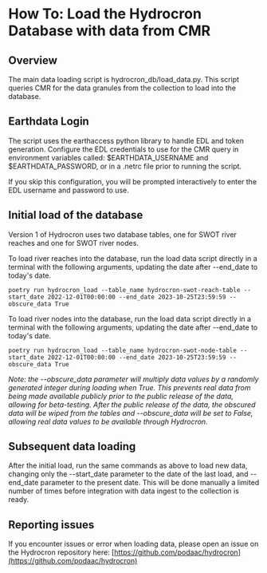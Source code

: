 # How To: Load the Hydrocron Database with data from CMR

## Overview

The main data loading script is hydrocron_db/load_data.py.  This script queries CMR for the data granules from the collection to load into the database.

## Earthdata Login

The script uses the earthaccess python library to handle EDL and token generation. Configure the EDL credentials to use for the CMR query in environment variables called: $EARTHDATA_USERNAME and $EARTHDATA_PASSWORD, or in a .netrc file prior to running the script.

If you skip this configuration, you will be prompted interactively to enter the EDL username and password to use.

## Initial load of the database

Version 1 of Hydrocron uses two database tables, one for SWOT river reaches and one for SWOT river nodes.

To load river reaches into the database, run the load data script directly in a terminal with the following arguments, updating the date after --end_date to today's date.

    poetry run hydrocron_load --table_name hydrocron-swot-reach-table --start_date 2022-12-01T00:00:00 --end_date 2023-10-25T23:59:59 --obscure_data True

To load river nodes into the database, run the load data script directly in a terminal with the following arguments, updating the date after --end_date to today's date.

    poetry run hydrocron_load --table_name hydrocron-swot-node-table --start_date 2022-12-01T00:00:00 --end_date 2023-10-25T23:59:59 --obscure_data True

*Note: the --obscure_data parameter will multiply data values by a randomly generated integer during loading when True. This prevents real data from being made available publicly prior to the public release of the data, allowing for beta-testing. After the public release of the data, the obscured data will be wiped from the tables and --obscure_data will be set to False, allowing real data values to be available through Hydrocron.*

## Subsequent data loading

After the initial load, run the same commands as above to load new data, changing only the --start_date parameter to the date of the last load, and --end_date parameter to the present date. This will be done manually a limited number of times before integration with data ingest to the collection is ready.

## Reporting issues

If you encounter issues or error when loading data, please open an issue on the Hydrocron repository here: [https://github.com/podaac/hydrocron](https://github.com/podaac/hydrocron)
